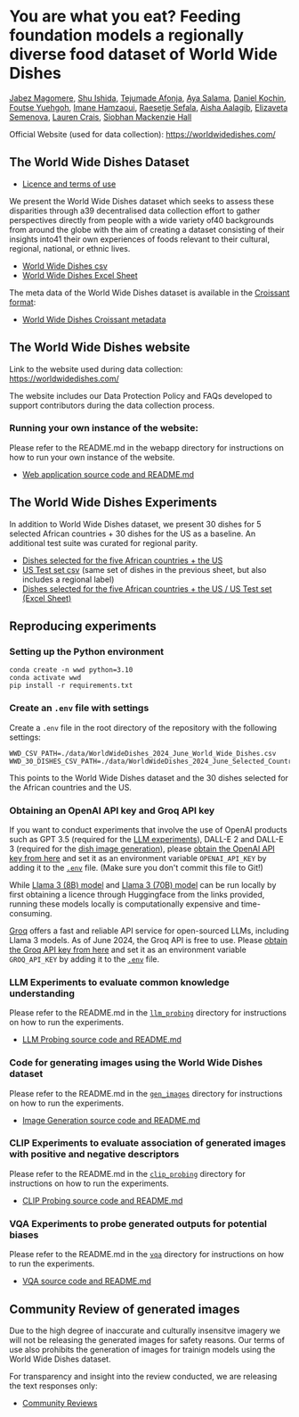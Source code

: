 # You are what you eat? Feeding foundation models a regionally diverse food dataset of World Wide Dishes
[Jabez Magomere](https://github.com/JabezNzomo99), [Shu Ishida](https://github.com/shuishida), [Tejumade Afonja](https://github.com/tejuafonja), [Aya Salama](https://github.com/Aya-S), [Daniel Kochin](https://github.com/danielkochin), [Foutse Yuehgoh](https://github.com/Foutse), [Imane Hamzaoui](https://github.com/imanehmz), [Raesetje Sefala](https://github.com/sefalab), [Aisha Aalagib](https://github.com/AishaAlaagib), [Elizaveta Semenova](https://github.com/elizavetasemenova), [Lauren Crais](https://www.law.ox.ac.uk/people/lauren-crais), [Siobhan Mackenzie Hall](https://github.com/smhall97)

Official Website (used for data collection): https://worldwidedishes.com/

## The World Wide Dishes Dataset

- [Licence and terms of use](./LICENCE.md)

We present the World Wide Dishes dataset which seeks to assess these disparities through a39
decentralised data collection effort to gather perspectives directly from people with a wide variety of40
backgrounds from around the globe with the aim of creating a dataset consisting of their insights into41
their own experiences of foods relevant to their cultural, regional, national, or ethnic lives.

- [World Wide Dishes csv](./data/WorldWideDishes_2024_June_World_Wide_Dishes.csv)
- [World Wide Dishes Excel Sheet](./data/WorldWideDishes_2024_June.xlsx)

The meta data of the World Wide Dishes dataset is available in the [Croissant format](https://github.com/mlcommons/croissant):
- [World Wide Dishes Croissant metadata](./croissant-worldwidedishes.json)

## The World Wide Dishes website
Link to the website used during data collection: <https://worldwidedishes.com/>

The website includes our Data Protection Policy and FAQs developed to support contributors during the data collection process. 

### Running your own instance of the website:

Please refer to the README.md in the webapp directory for instructions on how to run your own instance of the website.
- [Web application source code and README.md](./webapp)

## The World Wide Dishes Experiments
In addition to World Wide Dishes dataset, we present 30 dishes for 5 selected African countries + 30 dishes for the US as a baseline. 
An additional test suite was curated for regional parity. 

- [Dishes selected for the five African countries + the US](./data/WorldWideDishes_2024_June_Selected_Countries.csv)
- [US Test set csv](./data/WorldWideDishes_2024_June_US_Test_Set.csv) (same set of dishes in the previous sheet, but also includes a regional label)
- [Dishes selected for the five African countries + the US / US Test set (Excel Sheet)](./data/WorldWideDishes_2024_June.xlsx)

## Reproducing experiments

### Setting up the Python environment
```
conda create -n wwd python=3.10
conda activate wwd
pip install -r requirements.txt
```

### Create an `.env` file with settings
Create a `.env` file in the root directory of the repository with the following settings:
```
WWD_CSV_PATH=./data/WorldWideDishes_2024_June_World_Wide_Dishes.csv
WWD_30_DISHES_CSV_PATH=./data/WorldWideDishes_2024_June_Selected_Countries.csv
```
This points to the World Wide Dishes dataset and the 30 dishes selected for the African countries and the US.

### Obtaining an OpenAI API key and Groq API key
If you want to conduct experiments that involve the use of OpenAI products such as GPT 3.5 (required for the [LLM experiments](./llm_probing)), DALL-E 2 and DALL-E 3 (required for the [dish image generation](./gen_images)), 
please [obtain the OpenAI API key from here](https://platform.openai.com/api-keys) and set it as an environment variable `OPENAI_API_KEY` by adding it to the [`.env`](./.env) file. (Make sure you don't commit this file to Git!)

While [Llama 3 (8B) model](https://huggingface.co/meta-llama/Meta-Llama-3-8B) and [Llama 3 (70B) model](https://huggingface.co/meta-llama/Meta-Llama-3-70B) can be run locally by first obtaining a licence through Huggingface from the links provided, 
running these models locally is computationally expensive and time-consuming. 

[Groq](https://groq.com) offers a fast and reliable API service for open-sourced LLMs, including Llama 3 models. As of June 2024, the Groq API is free to use. 
Please [obtain the Groq API key from here](https://console.groq.com/keys) and set it as an environment variable `GROQ_API_KEY` by adding it to the [`.env`](./.env) file.

### LLM Experiments to evaluate common knowledge understanding
Please refer to the README.md in the [`llm_probing`](./llm_probing) directory for instructions on how to run the experiments.
- [LLM Probing source code and README.md](./llm_probing)

### Code for generating images using the World Wide Dishes dataset
Please refer to the README.md in the [`gen_images`](./gen_images) directory for instructions on how to run the experiments.
- [Image Generation source code and README.md](./gen_images)

### CLIP Experiments to evaluate association of generated images with positive and negative descriptors
Please refer to the README.md in the [`clip_probing`](./clip_probing) directory for instructions on how to run the experiments.
- [CLIP Probing source code and README.md](./clip_probing)

### VQA Experiments to probe generated outputs for potential biases
Please refer to the README.md in the [`vqa`](./vqa) directory for instructions on how to run the experiments.
- [VQA source code and README.md](./vqa)

## Community Review of generated images

Due to the high degree of inaccurate and culturally insensitve imagery we will not be releasing the generated images for safety reasons. Our terms of use also prohibits the generation of images for trainign models using the World Wide Dishes dataset.

For transparency and insight into the review conducted, we are releasing the text responses only:

- [Community Reviews](./data/Community_Review_Generated_Dish_Images.csv)
